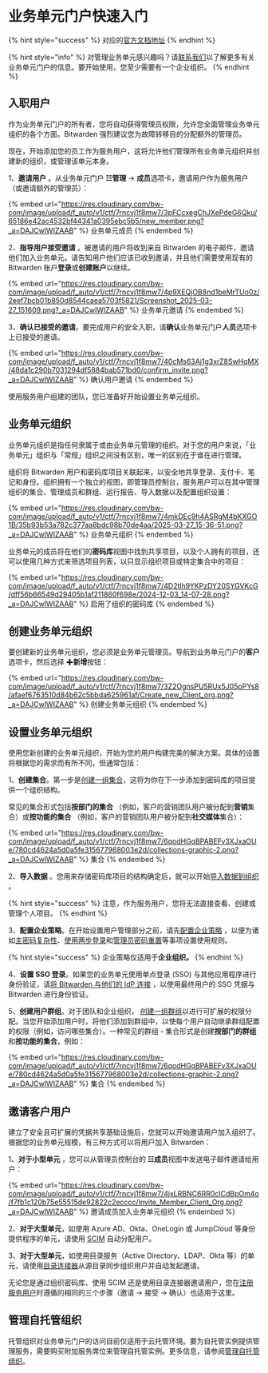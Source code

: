 # 业务单元门户快速入门

{% hint style="success" %}
对应的[官方文档地址](https://bitwarden.com/help/business-unit-portal-quick-start/)
{% endhint %}

{% hint style="info" %}
对管理业务单元感兴趣吗？请[联系我们](https://bitwarden.com/contact-sales/)以了解更多有关业务单元门户的信息。要开始使用，您至少需要有一个企业组织。
{% endhint %}

## 入职用户 <a href="#onboard-users" id="onboard-users"></a>

作为业务单元门户的所有者，您将自动获得管理员权限，允许您全面管理业务单元组织的各个方面。Bitwarden 强烈建议您为故障转移目的分配额外的管理员。

现在，开始添加您的员工作为服务用户，这将允许他们管理所有业务单元组织并创建新的组织，或管理该单元本身。

1、**邀请用户** 。从业务单元门户 **☷管理** → **成员**选项卡，邀请用户作为服务用户（或邀请额外的管理员）：

{% embed url="https://res.cloudinary.com/bw-com/image/upload/f_auto/v1/ctf/7rncvj1f8mw7/3pFCcxegChJXePdeG6Qku/65186e42ac4532bf44341a0395ebc5b5/new_member.png?_a=DAJCwlWIZAAB" %}
业务单元成员
{% endembed %}

2、**指导用户接受邀请** 。被邀请的用户将收到来自 Bitwarden 的电子邮件，邀请他们加入业务单元。请告知用户他们应该已收到邀请，并且他们需要使用现有的 Bitwarden 账户**登录**或**创建账户**以继续。

{% embed url="https://res.cloudinary.com/bw-com/image/upload/f_auto/v1/ctf/7rncvj1f8mw7/4p9XEQjOB8nd1beMrTUo0z/2eef7bcb01b850d8544caea5703f5821/Screenshot_2025-03-27_151609.png?_a=DAJCwlWIZAAB" %}
业务单元邀请
{% endembed %}

3、**确认已接受的邀请**。要完成用户的安全入职，请**确认**业务单元门户**人员**选项卡上已接受的邀请。

{% embed url="https://res.cloudinary.com/bw-com/image/upload/f_auto/v1/ctf/7rncvj1f8mw7/40cMs63Aj1g3xrZ8SwHqMX/48da1c290b7031294df5884bab571bd0/confirm_invite.png?_a=DAJCwlWIZAAB" %}
确认用户邀请
{% endembed %}

使用服务用户组建的团队，您已准备好开始设置业务单元组织。

## 业务单元组织 <a href="#business-unit-organizations" id="business-unit-organizations"></a>

业务单元组织是指任何隶属于或由业务单元管理的组织。对于您的用户来说，「业务单元」组织与「常规」组织之间没有区别，唯一的区别在于谁在进行管理。

组织将 Bitwarden 用户和密码库项目关联起来，以安全地共享登录、支付卡、笔记和身份。组织拥有一个独立的视图，即管理员控制台，服务用户可以在其中管理组织的集合、管理成员和群组、运行报告、导入数据以及配置组织设置：

{% embed url="https://res.cloudinary.com/bw-com/image/upload/f_auto/v1/ctf/7rncvj1f8mw7/4mkDEc9h4ASRgM4bKXGO1B/35b93b53a782c377aa8bdc98b70de4aa/2025-03-27_15-36-51.png?_a=DAJCwlWIZAAB" %}
业务单元组织
{% endembed %}

业务单元的成员将在他们的**密码库**视图中找到共享项目，以及个人拥有的项目，还可以使用几种方式来筛选项目列表，以只显示组织项目或特定集合中的项目：

{% embed url="https://res.cloudinary.com/bw-com/image/upload/f_auto/v1/ctf/7rncvj1f8mw7/4D2tlh9YKPzDY20SYGVKcG/dff56b66549d29405b1af211860f698e/2024-12-03_14-07-28.png?_a=DAJCwlWIZAAB" %}
启用了组织的密码库
{% endembed %}

## 创建业务单元组织 <a href="#create-a-business-unit-organization" id="create-a-business-unit-organization"></a>

要创建新的业务单元组织，您必须是业务单元管理员。导航到业务单元门户的**客户**选项卡，然后选择 ✚**新增**按钮：

{% embed url="https://res.cloudinary.com/bw-com/image/upload/f_auto/v1/ctf/7rncvj1f8mw7/3Z2OgnsPU5RUx5J05pPYs8/afaef6763510d84b62c5bbda625961af/Create_new_Client_org.png?_a=DAJCwlWIZAAB" %}
创建业务单元组织
{% endembed %}

## 设置业务单元组织 <a href="#setup-the-business-unit-organization" id="setup-the-business-unit-organization"></a>

使用您新创建的业务单元组织，开始为您的用户构建完美的解决方案。具体的设置将根据您的需求而有所不同，但通常包括：

1、**创建集合**。第一步是[创建一组集合](../../admin-console/manage-shared-items/collections/about-collections.md#create-a-collection)，这将为你在下一步添加到密码库的项目提供一个组织结构。

常见的集合形式包括**按部门的集合** （例如，客户的营销团队用户被分配到**营销**集合）或**按功能的集合** （例如，客户的营销团队用户被分配到**社交媒体**集合）：

{% embed url="https://res.cloudinary.com/bw-com/image/upload/f_auto/v1/ctf/7rncvj1f8mw7/6qodHGqBPABEFv3XJxaOUe/780cd4624a5d0a5fe315677968003e2d/collections-graphic-2.png?_a=DAJCwlWIZAAB" %}
集合
{% endembed %}

2、**导入数据** 。您用来存储密码库项目的结构确定后，就可以开始[导入数据到组织](../../admin-console/manage-shared-items/import-organization-items/import-data-to-an-organization.md) 。

{% hint style="success" %}
注意，作为服务用户，您将无法直接查看、创建或管理个人项目。
{% endhint %}

3、**配置企业策略**。在开始设置用户管理部分之前，请先[配置企业策略](../../admin-console/oversight-visibility/enterprise-policies.md) ，以便为诸如[主密码复杂性](../../admin-console/oversight-visibility/enterprise-policies.md#master-password-requirements)、[使用两步登录](../../admin-console/oversight-visibility/enterprise-policies.md#require-two-step-login)和[管理员密码重置](../../admin-console/oversight-visibility/enterprise-policies.md#account-recovery-administration)等事项设置使用规则。

{% hint style="success" %}
企业策略仅适用于**企业组织。**
{% endhint %}

4、**设置 SSO 登录**。如果您的业务单元使用单点登录 (SSO) 与其他应用程序进行身份验证，请[将 Bitwarden 与他们的 IdP 连接](../../login-with-sso/about-login-with-sso.md) ，以使用最终用户的 SSO 凭据与 Bitwarden 进行身份验证。

5、**创建用户群组**。对于团队和企业组织， [创建一组群组](../../admin-console/manage-members/groups.md#create-a-group)以进行可扩展的权限分配。当您开始添加用户时，将他们添加到群组中，以使每个用户自动继承群组配置的权限（例如，访问哪些集合）。一种常见的群组 - 集合形式是创建**按部门的群组**和**按功能的集合**，例如：

{% embed url="https://res.cloudinary.com/bw-com/image/upload/f_auto/v1/ctf/7rncvj1f8mw7/6qodHGqBPABEFv3XJxaOUe/780cd4624a5d0a5fe315677968003e2d/collections-graphic-2.png?_a=DAJCwlWIZAAB" %}
集合
{% endembed %}

## 邀请客户用户 <a href="#invite-client-users" id="invite-client-users"></a>

建立了安全且可扩展的凭据共享基础设施后，您就可以开始邀请用户加入组织了。根据您的业务单元规模，有三种方式可以将用户加入 Bitwarden：

1、**对于小型单元** ，您可以从管理员控制台的 **☷成员**视图中发送电子邮件邀请给用户：

{% embed url="https://res.cloudinary.com/bw-com/image/upload/f_auto/v1/ctf/7rncvj1f8mw7/4jxLRBNC6RR0cICdBpOm4o/f7fb1c120b75e55515de92822c2ecccc/Invite_Member_Client_Org.png?_a=DAJCwlWIZAAB" %}
邀请成员加入业务单元组织
{% endembed %}

2、**对于大型单元**，如使用 Azure AD、Okta、OneLogin 或 JumpCloud 等身份提供程序的单元，请使用 [SCIM](../../admin-console/manage-members/scim/about-scim.md) 自动分配用户。

3、**对于大型单元**，如使用目录服务（Active Directory、LDAP、Okta 等）的单元，请使用[目录连接器](../../admin-console/manage-members/directory-connector/about-directory-connector.md)从源目录同步组织用户并自动发起邀请。

无论您是通过组织密码库、使用 SCIM 还是使用目录连接器邀请用户，您在[注册服务用户](../get-started-with-provider-portal.md#onboard-users)时遵循的相同的三个步骤（邀请 → 接受 → 确认）也适用于这里。

## 管理自托管组织 <a href="#managing-self-hosted-organizations" id="managing-self-hosted-organizations"></a>

托管组织对业务单元门户的访问目前仅适用于云托管环境。要为自托管实例提供管理服务，需要购买附加服务席位来管理自托管实例。更多信息，请参阅[管理自托管组织](../get-started-with-provider-portal.md#managing-self-hosted-organizations)。
